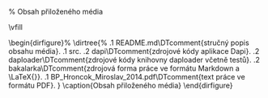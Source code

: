 % Obsah přiloženého média

\vfill

\begin{dirfigure}%
	\dirtree{%
		.1 README.md\DTcomment{stručný popis obsahu média}.
		.1 src.
			.2 dapi\DTcomment{zdrojové kódy aplikace Dapi}.
			.2 daploader\DTcomment{zdrojové kódy knihovny daploader včetně testů}.
			.2 bakalarka\DTcomment{zdrojová forma práce ve formátu Markdown a \LaTeX{}}.
		.1 BP\_Hroncok\_Miroslav\_2014.pdf\DTcomment{text práce ve formátu PDF}.
	}
\caption{Obsah přiloženého média}
\end{dirfigure}

